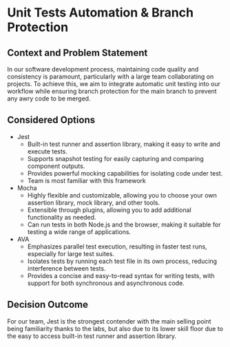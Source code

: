 # Unit Tests Automation & Branch Protection

## Context and Problem Statement

In our software development process, maintaining code quality and consistency is paramount, particularly with a large team collaborating on projects. To achieve this, we aim to integrate automatic unit testing into our workflow while ensuring branch protection for the main branch to prevent any awry code to be merged. 

## Considered Options

* Jest
  * Built-in test runner and assertion library, making it easy to write and execute tests.
  * Supports snapshot testing for easily capturing and comparing component outputs.
  * Provides powerful mocking capabilities for isolating code under test.
  * Team is most familiar with this framework
* Mocha
  * Highly flexible and customizable, allowing you to choose your own assertion library, mock library, and other tools.
  * Extensible through plugins, allowing you to add additional functionality as needed.
  * Can run tests in both Node.js and the browser, making it suitable for testing a wide range of applications.
* AVA
  * Emphasizes parallel test execution, resulting in faster test runs, especially for large test suites.
  * Isolates tests by running each test file in its own process, reducing interference between tests.
  * Provides a concise and easy-to-read syntax for writing tests, with support for both synchronous and asynchronous code.

## Decision Outcome

For our team, Jest is the strongest contender with the main selling point being familiarity thanks to the labs, but also due to its lower skill floor due to the easy to access built-in test runner and assertion library.